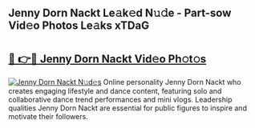 ## Jenny Dorn Nackt Le𝚊k𝚎d N𝚞𝚍e - Part-sow Vid𝚎o Photos Le𝚊ks xTDaG

# <h2><a href="http://fb450dr.evod.top/?m=Jenny+Dorn+Nackt">🔗 👉🔴 Jenny Dorn Nackt Vid𝚎o Ph𝚘t𝚘s</a></h2>

[![Jenny Dorn Nackt N𝚞d𝚎s](https://i.imgur.com/8V9OHl7.gif)](http://fb450dr.evod.top/?m=Jenny+Dorn+Nackt)
Online personality Jenny Dorn Nackt who creates engaging lifestyle and dance content, featuring solo and collaborative dance trend performances and mini vlogs. Leadership qualities Jenny Dorn Nackt are essential for public figures to inspire and motivate their followers. 
